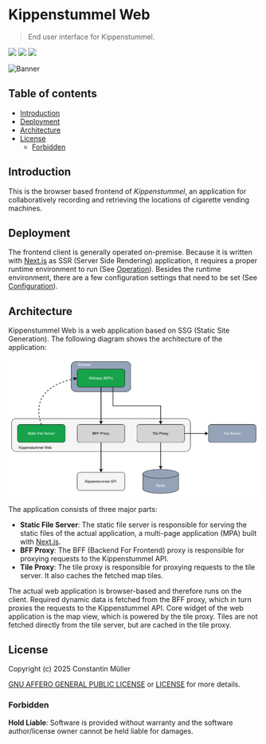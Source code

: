 # Kippenstummel Web

> End user interface for Kippenstummel.

![](https://img.shields.io/badge/React-19-blue?logo=react)
![](https://img.shields.io/badge/Next.js-15-black?logo=next.js)
![](https://img.shields.io/badge/CSS%20Library-Tailwind%20CSS-blue?logo=tailwindcss)

![Banner](./docs/images/banner.svg)

## Table of contents

- [Introduction](#introduction)
- [Deployment](#deployment)
- [Architecture](#architecture)
- [License](#license)
  - [Forbidden](#forbidden)

## Introduction

This is the browser based frontend of _Kippenstummel_, an application for
collaboratively recording and retrieving the locations of cigarette
vending machines.

## Deployment

The frontend client is generally operated on-premise. Because it is written with
[Next.js](https://nextjs.org/) as SSR (Server Side Rendering) application, it
requires a proper runtime environment to run (See [Operation](docs/operation.md)).
Besides the runtime environment, there are a few configuration settings that need
to be set (See [Configuration](docs/configuration.md)).

## Architecture

Kippenstummel Web is a web application based on SSG (Static Site Generation). The
following diagram shows the architecture of the application:

![Architecture Overview](./docs/images/architecture-overview.svg)

The application consists of three major parts:

- **Static File Server**: The static file server is responsible for serving the
  static files of the actual application, a multi-page application (MPA) built
  with [Next.js](https://nextjs.org/).
- **BFF Proxy**: The BFF (Backend For Frontend) proxy is responsible for proxying
  requests to the Kippenstummel API.
- **Tile Proxy**: The tile proxy is responsible for proxying requests to the tile
  server. It also caches the fetched map tiles.

The actual web application is browser-based and therefore runs on the client. Required
dynamic data is fetched from the BFF proxy, which in turn proxies the requests to
the Kippenstummel API. Core widget of the web application is the map view, which
is powered by the tile proxy. Tiles are not fetched directly from the tile server,
but are cached in the tile proxy.

## License

Copyright (c) 2025 Constantin Müller

[GNU AFFERO GENERAL PUBLIC LICENSE](https://www.gnu.org/licenses/) or [LICENSE](LICENSE) for
more details.

### Forbidden

**Hold Liable**: Software is provided without warranty and the software
author/license owner cannot be held liable for damages.
